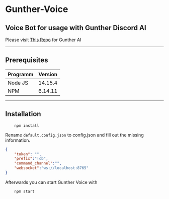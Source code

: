 # Gunther-Voice
## Voice Bot for usage with Gunther Discord AI

Please visit [This Repo](https://github.com/SteffTek/Gunther-Bot) for Gunther AI

___

## Prerequisites
| Programm        | Version           |
| --------------- |:-----------------:|
| Node JS           | 14.15.4 |
| NPM               | 6.14.11 |
___
## Installation
```
    npm install
```
Rename ```default.config.json``` to config.json and fill out the missing information.

```json
{
    "token": "",
    "prefix":"!cb",
    "command_channel":"",
    "websocket":"ws://localhost:8765"
}
```

Afterwards you can start Gunther Voice with
```
    npm start
```